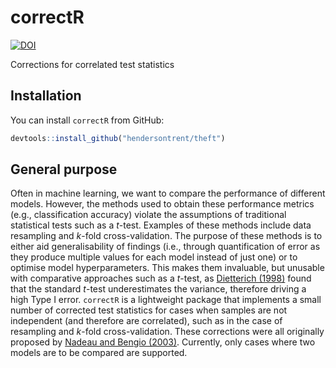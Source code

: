 
# correctR

[![DOI](https://zenodo.org/badge/578642033.svg)](https://zenodo.org/badge/latestdoi/578642033)

Corrections for correlated test statistics

## Installation

You can install `correctR` from GitHub:

``` r
devtools::install_github("hendersontrent/theft")
```

## General purpose

Often in machine learning, we want to compare the performance of
different models. However, the methods used to obtain these performance
metrics (e.g., classification accuracy) violate the assumptions of
traditional statistical tests such as a $t$-test. Examples of these
methods include data resampling and $k$-fold cross-validation. The
purpose of these methods is to either aid generalisability of findings
(i.e., through quantification of error as they produce multiple values
for each model instead of just one) or to optimise model
hyperparameters. This makes them invaluable, but unusable with
comparative approaches such as a $t$-test, as [Dietterich
(1998)](https://pubmed.ncbi.nlm.nih.gov/9744903/) found that the
standard $t$-test underestimates the variance, therefore driving a high
Type I error. `correctR` is a lightweight package that implements a
small number of corrected test statistics for cases when samples are not
independent (and therefore are correlated), such as in the case of
resampling and $k$-fold cross-validation. These corrections were all
originally proposed by [Nadeau and Bengio
(2003)](https://link.springer.com/article/10.1023/A:1024068626366).
Currently, only cases where two models are to be compared are supported.

